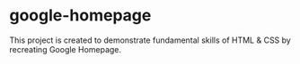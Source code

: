 # google-homepage
This project is created to demonstrate fundamental skills of HTML &amp; CSS by recreating Google Homepage.
